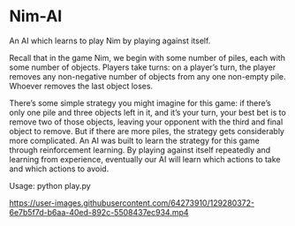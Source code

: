 # Nim-AI
An AI which learns to play Nim by playing against itself.

Recall that in the game Nim, we begin with some number of piles, each with some number of objects. Players take turns: on a player’s turn, the player removes any non-negative number of objects from any one non-empty pile. Whoever removes the last object loses.

There’s some simple strategy you might imagine for this game: if there’s only one pile and three objects left in it, and it’s your turn, your best bet is to remove two of those objects, leaving your opponent with the third and final object to remove. But if there are more piles, the strategy gets considerably more complicated. An AI was built to learn the strategy for this game through reinforcement learning. By playing against itself repeatedly and learning from experience, eventually our AI will learn which actions to take and which actions to avoid.

Usage: python play.py



https://user-images.githubusercontent.com/64273910/129280372-6e7b5f7d-b6aa-40ed-892c-5508437ec934.mp4
